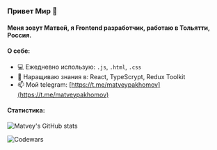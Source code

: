 ### Привет Мир 👋

#### Меня зовут Матвей, я Frontend разработчик, работаю в Тольятти, Россия.

#### О себе:

- :computer: Ежедневно использую: ```.js```, ```.html```, ```.css```
- :muscle: Наращиваю знания в: React, TypeScrypt, Redux Toolkit
- 📫 Мой telegram: [https://t.me/matveypakhomov](https://t.me/matveypakhomov)

#### Статистика:

![Matvey's GitHub stats](https://github-readme-stats.vercel.app/api?username=matveypakhomov&show_icons=true&theme=radical&hide=contribs,prs)

![Codewars](https://www.codewars.com/users/MatveyPakhomov/badges/micro)
